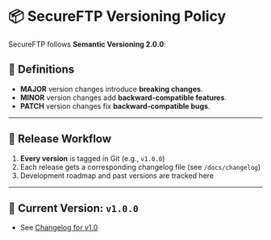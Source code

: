 # 📦 SecureFTP Versioning Policy

SecureFTP follows **Semantic Versioning 2.0.0**:


## 🧭 Definitions

- **MAJOR** version changes introduce **breaking changes**.
- **MINOR** version changes add **backward-compatible features**.
- **PATCH** version changes fix **backward-compatible bugs**.

---

## 🚀 Release Workflow

1. **Every version** is tagged in Git (e.g., `v1.0.0`)
2. Each release gets a corresponding changelog file (see `/docs/changelog`)
3. Development roadmap and past versions are tracked here

---

## 🔢 Current Version: `v1.0.0`

- See [Changelog for v1.0](./changelog/v1.0.md)
    